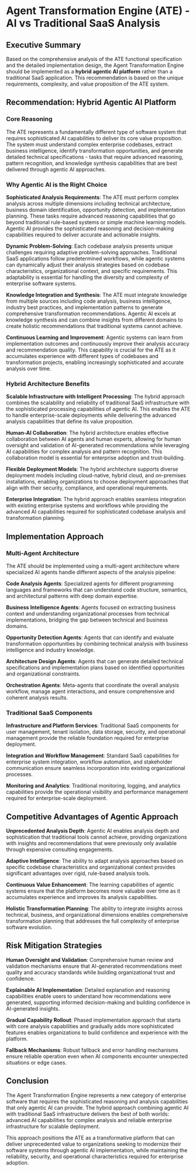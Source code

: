 # Agent Transformation Engine (ATE) - AI vs Traditional SaaS Analysis

## Executive Summary

Based on the comprehensive analysis of the ATE functional specification and the detailed implementation design, the Agent Transformation Engine should be implemented as a **hybrid agentic AI platform** rather than a traditional SaaS application. This recommendation is based on the unique requirements, complexity, and value proposition of the ATE system.

## Recommendation: Hybrid Agentic AI Platform

### Core Reasoning

The ATE represents a fundamentally different type of software system that requires sophisticated AI capabilities to deliver its core value proposition. The system must understand complex enterprise codebases, extract business intelligence, identify transformation opportunities, and generate detailed technical specifications - tasks that require advanced reasoning, pattern recognition, and knowledge synthesis capabilities that are best delivered through agentic AI approaches.

### Why Agentic AI is the Right Choice

**Sophisticated Analysis Requirements**: The ATE must perform complex analysis across multiple dimensions including technical architecture, business domain identification, opportunity detection, and implementation planning. These tasks require advanced reasoning capabilities that go beyond traditional rule-based systems or simple machine learning models. Agentic AI provides the sophisticated reasoning and decision-making capabilities required to deliver accurate and actionable insights.

**Dynamic Problem-Solving**: Each codebase analysis presents unique challenges requiring adaptive problem-solving approaches. Traditional SaaS applications follow predetermined workflows, while agentic systems can dynamically adjust their analysis strategies based on codebase characteristics, organizational context, and specific requirements. This adaptability is essential for handling the diversity and complexity of enterprise software systems.

**Knowledge Integration and Synthesis**: The ATE must integrate knowledge from multiple sources including code analysis, business intelligence, industry best practices, and implementation patterns to generate comprehensive transformation recommendations. Agentic AI excels at knowledge synthesis and can combine insights from different domains to create holistic recommendations that traditional systems cannot achieve.

**Continuous Learning and Improvement**: Agentic systems can learn from implementation outcomes and continuously improve their analysis accuracy and recommendation quality. This capability is crucial for the ATE as it accumulates experience with different types of codebases and transformation projects, enabling increasingly sophisticated and accurate analysis over time.

### Hybrid Architecture Benefits

**Scalable Infrastructure with Intelligent Processing**: The hybrid approach combines the scalability and reliability of traditional SaaS infrastructure with the sophisticated processing capabilities of agentic AI. This enables the ATE to handle enterprise-scale deployments while delivering the advanced analysis capabilities that define its value proposition.

**Human-AI Collaboration**: The hybrid architecture enables effective collaboration between AI agents and human experts, allowing for human oversight and validation of AI-generated recommendations while leveraging AI capabilities for complex analysis and pattern recognition. This collaboration model is essential for enterprise adoption and trust-building.

**Flexible Deployment Models**: The hybrid architecture supports diverse deployment models including cloud-native, hybrid cloud, and on-premises installations, enabling organizations to choose deployment approaches that align with their security, compliance, and operational requirements.

**Enterprise Integration**: The hybrid approach enables seamless integration with existing enterprise systems and workflows while providing the advanced AI capabilities required for sophisticated codebase analysis and transformation planning.

## Implementation Approach

### Multi-Agent Architecture

The ATE should be implemented using a multi-agent architecture where specialized AI agents handle different aspects of the analysis pipeline:

**Code Analysis Agents**: Specialized agents for different programming languages and frameworks that can understand code structure, semantics, and architectural patterns with deep domain expertise.

**Business Intelligence Agents**: Agents focused on extracting business context and understanding organizational processes from technical implementations, bridging the gap between technical and business domains.

**Opportunity Detection Agents**: Agents that can identify and evaluate transformation opportunities by combining technical analysis with business intelligence and industry knowledge.

**Architecture Design Agents**: Agents that can generate detailed technical specifications and implementation plans based on identified opportunities and organizational constraints.

**Orchestration Agents**: Meta-agents that coordinate the overall analysis workflow, manage agent interactions, and ensure comprehensive and coherent analysis results.

### Traditional SaaS Components

**Infrastructure and Platform Services**: Traditional SaaS components for user management, tenant isolation, data storage, security, and operational management provide the reliable foundation required for enterprise deployment.

**Integration and Workflow Management**: Standard SaaS capabilities for enterprise system integration, workflow automation, and stakeholder communication ensure seamless incorporation into existing organizational processes.

**Monitoring and Analytics**: Traditional monitoring, logging, and analytics capabilities provide the operational visibility and performance management required for enterprise-scale deployment.

## Competitive Advantages of Agentic Approach

**Unprecedented Analysis Depth**: Agentic AI enables analysis depth and sophistication that traditional tools cannot achieve, providing organizations with insights and recommendations that were previously only available through expensive consulting engagements.

**Adaptive Intelligence**: The ability to adapt analysis approaches based on specific codebase characteristics and organizational context provides significant advantages over rigid, rule-based analysis tools.

**Continuous Value Enhancement**: The learning capabilities of agentic systems ensure that the platform becomes more valuable over time as it accumulates experience and improves its analysis capabilities.

**Holistic Transformation Planning**: The ability to integrate insights across technical, business, and organizational dimensions enables comprehensive transformation planning that addresses the full complexity of enterprise software evolution.

## Risk Mitigation Strategies

**Human Oversight and Validation**: Comprehensive human review and validation mechanisms ensure that AI-generated recommendations meet quality and accuracy standards while building organizational trust and confidence.

**Explainable AI Implementation**: Detailed explanation and reasoning capabilities enable users to understand how recommendations were generated, supporting informed decision-making and building confidence in AI-generated insights.

**Gradual Capability Rollout**: Phased implementation approach that starts with core analysis capabilities and gradually adds more sophisticated features enables organizations to build confidence and experience with the platform.

**Fallback Mechanisms**: Robust fallback and error handling mechanisms ensure reliable operation even when AI components encounter unexpected situations or edge cases.

## Conclusion

The Agent Transformation Engine represents a new category of enterprise software that requires the sophisticated reasoning and analysis capabilities that only agentic AI can provide. The hybrid approach combining agentic AI with traditional SaaS infrastructure delivers the best of both worlds: advanced AI capabilities for complex analysis and reliable enterprise infrastructure for scalable deployment.

This approach positions the ATE as a transformative platform that can deliver unprecedented value to organizations seeking to modernize their software systems through agentic AI implementation, while maintaining the reliability, security, and operational characteristics required for enterprise adoption.

